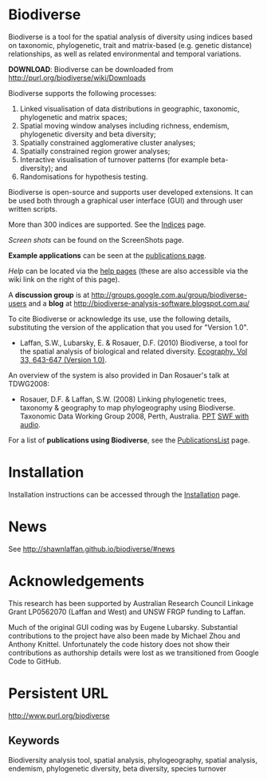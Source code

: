 # Biodiverse

Biodiverse is a tool for the spatial analysis of diversity using indices based on taxonomic, phylogenetic, trait and matrix-based (e.g. genetic distance) relationships, as well as related environmental and temporal variations. 

**DOWNLOAD**:  Biodiverse can be downloaded from http://purl.org/biodiverse/wiki/Downloads

Biodiverse supports the following processes: 

  1. Linked visualisation of data distributions in geographic, taxonomic, phylogenetic and matrix spaces;
  1. Spatial moving window analyses including richness, endemism, phylogenetic diversity and beta diversity;
  1. Spatially constrained agglomerative cluster analyses; 
  1. Spatially constrained region grower analyses; 
  1. Interactive visualisation of turnover patterns (for example beta-diversity); and 
  1. Randomisations for hypothesis testing. 

Biodiverse is open-source and supports user developed extensions. It can be used both through a graphical user interface (GUI) and through user written scripts.

More than 300 indices are supported.  See the [Indices](https://purl.org/biodiverse/wiki/Indices) page.

*Screen shots* can be found on the ScreenShots page.

**Example applications** can be seen at the [publications page](https://purl.org/biodiverse/wiki/PublicationsList).

*Help* can be located via the [help pages](https://purl.org/biodiverse/wiki/Home) (these are also accessible via the wiki link on the right of this page).

A **discussion group** is at http://groups.google.com.au/group/biodiverse-users and a **blog** at http://biodiverse-analysis-software.blogspot.com.au/


To cite Biodiverse or acknowledge its use, use the following details, substituting the version of the application that you used for "Version 1.0".

* Laffan, S.W., Lubarsky, E. & Rosauer, D.F. (2010) Biodiverse, a tool for the spatial analysis of biological and related diversity. [Ecography. Vol 33, 643-647 (Version 1.0)](http://dx.doi.org/10.1111/j.1600-0587.2010.06237.x).

An overview of the system is also provided in Dan Rosauer's talk at TDWG2008:

* Rosauer, D.F. & Laffan, S.W. (2008) Linking phylogenetic trees, taxonomy & geography to map phylogeography using Biodiverse. Taxonomic Data Working Group 2008, Perth, Australia. [PPT](http://www.tdwg.org/fileadmin/2008conference/slides/Rosauer_09_05_phyloTrees.ppt) [SWF with audio](http://www.tdwg.org/fileadmin/2008conference/slides/Rosauer_09_05_phyloTrees.swf). 

For a list of **publications using Biodiverse**, see the [PublicationsList](https://purl.org/biodiverse/wiki/PublicationsList) page.  

# Installation
Installation instructions can be accessed through the [Installation](https://purl.org/biodiverse/wiki/Installation) page.

# News 

See http://shawnlaffan.github.io/biodiverse/#news


# Acknowledgements 

This research has been supported by Australian Research Council Linkage Grant LP0562070 (Laffan and West) and UNSW FRGP funding to Laffan.

Much of the original GUI coding was by Eugene Lubarsky.  Substantial contributions to the project have also been made by Michael Zhou and Anthony Knittel.  Unfortunately the code history does not show their contributions as authorship details were lost as we transitioned from Google Code to GitHub.  

# Persistent URL 

http://www.purl.org/biodiverse

## Keywords 

Biodiversity analysis tool, spatial analysis, phylogeography, spatial analysis, endemism, phylogenetic diversity, beta diversity, species turnover
